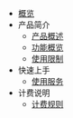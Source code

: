 * [概览](/udi/README.md)
* 产品简介
   * [产品概述](/udi/introduction/concept)
   * [功能概览](/udi/introduction/functions)
   * [使用限制](/udi/introduction/use_limit)
* 快速上手
   * [使用服务](/udi/quick/how_to_use)
* 计费说明
   - [计费规则](/udi/bill/billing_rules)

